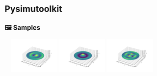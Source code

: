 # Pysimutoolkit
## 🖼️ Samples

<div align="center">
  <img src="./assets/img/Figure_1.png" width="30%" alt="CAPTION_1">
  <img src="./assets/img/Figure_2.png" width="30%" alt="CAPTION_2">
  <img src="./assets/img/Figure_3.png" width="30%" alt="CAPTION_3"><br>

</div>
